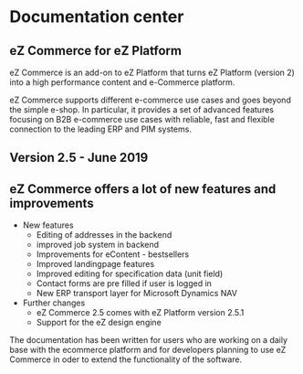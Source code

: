 # Documentation center 

## eZ Commerce for eZ Platform

eZ Commerce is an add-on to eZ Platform that turns eZ Platform (version 2) into a high performance content and e-Commerce platform.

eZ Commerce  supports different e-commerce use cases and goes beyond the simple e-shop. In particular, it provides a set of advanced features focusing on B2B e-commerce use cases with reliable, fast and flexible connection to the leading ERP and PIM systems.

## Version 2.5 - June 2019

## eZ Commerce offers a lot of new features and improvements

  - New features
      - Editing of addresses in the backend
      - improved job system in backend
      - Improvements for eContent - bestsellers
      - Improved landingpage features
      - Improved editing for specification data (unit field)
      - Contact forms are pre filled if user is logged in
      - New ERP transport layer for Microsoft Dynamics NAV
  - Further changes
      - eZ Commerce 2.5 comes with eZ Platform version 2.5.1
      - Support for the eZ design engine

The documentation has been written for users who are working on a daily base with the ecommerce platform and for developers planning to use eZ Commerce in oder to extend the functionality of the software. 

